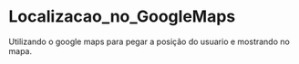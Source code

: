 # Localizacao_no_GoogleMaps
Utilizando o google maps para pegar a posição do usuario e mostrando no mapa.
